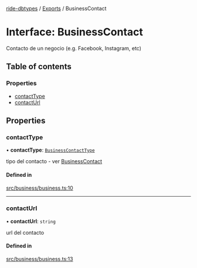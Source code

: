 [ride-dbtypes](../README.md) / [Exports](../modules.md) / BusinessContact

# Interface: BusinessContact

Contacto de un negocio (e.g. Facebook, Instagram, etc)

## Table of contents

### Properties

- [contactType](BusinessContact.md#contacttype)
- [contactUrl](BusinessContact.md#contacturl)

## Properties

### contactType

• **contactType**: [`BusinessContactType`](../modules.md#businesscontacttype)

tipo del contacto - ver [BusinessContact](BusinessContact.md)

#### Defined in

[src/business/business.ts:10](https://github.com/gatitolabs/ride-dbtypes/blob/0cad899/src/business/business.ts#L10)

___

### contactUrl

• **contactUrl**: `string`

url del contacto

#### Defined in

[src/business/business.ts:13](https://github.com/gatitolabs/ride-dbtypes/blob/0cad899/src/business/business.ts#L13)
